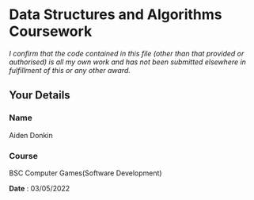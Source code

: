# Data Structures and Algorithms Coursework

*I confirm that the code contained in this file (other than that provided or authorised) is all my own work and has not been submitted elsewhere in fulfillment of this or any other award.*

## Your Details

### Name
Aiden Donkin
### Course
BSC Computer Games(Software Development)

**Date** : 03/05/2022